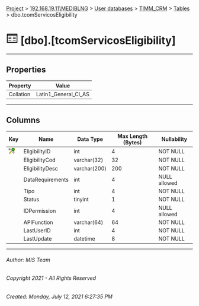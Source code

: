 #### 

[Project](../../../../index.md) > [192.168.19.11\\MEDIBLNG](../../../index.md) > [User databases](../../index.md) > [TIMM_CRM](../index.md) > [Tables](Tables.md) > dbo.tcomServicosEligibility

# ![Tables](../../../../Images/Table32.png) [dbo].[tcomServicosEligibility]

---

## <a name="#properties"></a>Properties

| Property | Value |
|---|---|
| Collation | Latin1_General_CI_AS |


---

## <a name="#columns"></a>Columns

| Key | Name | Data Type | Max Length (Bytes) | Nullability |
|---|---|---|---|---|
| [![Cluster Primary Key PK_tcomServiceEligibility: EligibilityID](../../../../Images/pkcluster.png)](#indexes) | EligibilityID | int | 4 | NOT NULL |
|  | EligibilityCod | varchar(32) | 32 | NOT NULL |
|  | EligibilityDesc | varchar(200) | 200 | NOT NULL |
|  | DataRequirements | int | 4 | NULL allowed |
|  | Tipo | int | 4 | NOT NULL |
|  | Status | tinyint | 1 | NOT NULL |
|  | IDPermission | int | 4 | NULL allowed |
|  | APIFunction | varchar(64) | 64 | NOT NULL |
|  | LastUserID | int | 4 | NOT NULL |
|  | LastUpdate | datetime | 8 | NOT NULL |


---

###### Author:  MIS Team

###### Copyright 2021 - All Rights Reserved

###### Created: Monday, July 12, 2021 6:27:35 PM

